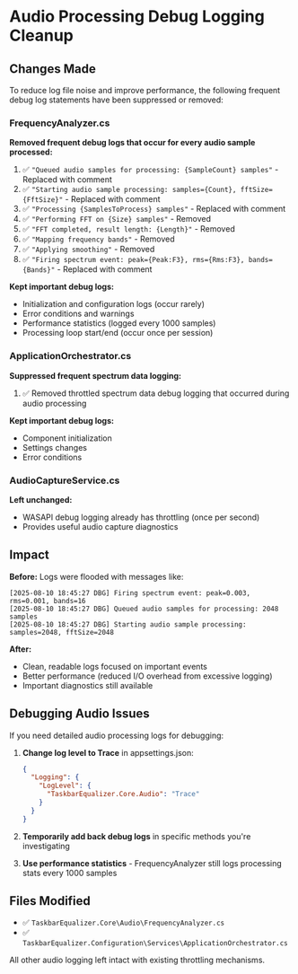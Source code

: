 # Audio Processing Debug Logging Cleanup

## Changes Made

To reduce log file noise and improve performance, the following frequent debug log statements have been suppressed or removed:

### FrequencyAnalyzer.cs
**Removed frequent debug logs that occur for every audio sample processed:**

1. ✅ `"Queued audio samples for processing: {SampleCount} samples"` - Replaced with comment
2. ✅ `"Starting audio sample processing: samples={Count}, fftSize={FftSize}"` - Replaced with comment  
3. ✅ `"Processing {SamplesToProcess} samples"` - Replaced with comment
4. ✅ `"Performing FFT on {Size} samples"` - Removed
5. ✅ `"FFT completed, result length: {Length}"` - Removed  
6. ✅ `"Mapping frequency bands"` - Removed
7. ✅ `"Applying smoothing"` - Removed
8. ✅ `"Firing spectrum event: peak={Peak:F3}, rms={Rms:F3}, bands={Bands}"` - Replaced with comment

**Kept important debug logs:**
- Initialization and configuration logs (occur rarely)
- Error conditions and warnings
- Performance statistics (logged every 1000 samples)
- Processing loop start/end (occur once per session)

### ApplicationOrchestrator.cs
**Suppressed frequent spectrum data logging:**

1. ✅ Removed throttled spectrum data debug logging that occurred during audio processing

**Kept important debug logs:**
- Component initialization
- Settings changes
- Error conditions

### AudioCaptureService.cs
**Left unchanged:**
- WASAPI debug logging already has throttling (once per second)
- Provides useful audio capture diagnostics

## Impact

**Before:** Logs were flooded with messages like:
```
[2025-08-10 18:45:27 DBG] Firing spectrum event: peak=0.003, rms=0.001, bands=16  
[2025-08-10 18:45:27 DBG] Queued audio samples for processing: 2048 samples
[2025-08-10 18:45:27 DBG] Starting audio sample processing: samples=2048, fftSize=2048
```

**After:** 
- Clean, readable logs focused on important events
- Better performance (reduced I/O overhead from excessive logging)
- Important diagnostics still available

## Debugging Audio Issues

If you need detailed audio processing logs for debugging:

1. **Change log level to Trace** in appsettings.json:
   ```json
   {
     "Logging": {
       "LogLevel": {
         "TaskbarEqualizer.Core.Audio": "Trace"
       }
     }
   }
   ```

2. **Temporarily add back debug logs** in specific methods you're investigating

3. **Use performance statistics** - FrequencyAnalyzer still logs processing stats every 1000 samples

## Files Modified

- ✅ `TaskbarEqualizer.Core\Audio\FrequencyAnalyzer.cs`
- ✅ `TaskbarEqualizer.Configuration\Services\ApplicationOrchestrator.cs`

All other audio logging left intact with existing throttling mechanisms.